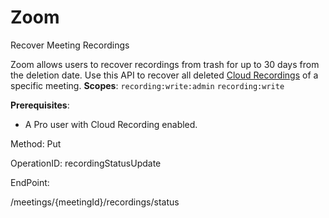 #     Zoom


Recover Meeting Recordings

Zoom allows users to recover recordings from trash for up to 30 days from the deletion date. Use this API to recover all deleted [Cloud Recordings](https://support.zoom.us/hc/en-us/articles/203741855-Cloud-Recording) of a specific meeting.
**Scopes**: `recording:write:admin` `recording:write`
 
**Prerequisites**:
* A Pro user with Cloud Recording enabled.

Method: Put

OperationID: recordingStatusUpdate

EndPoint:

/meetings/{meetingId}/recordings/status
